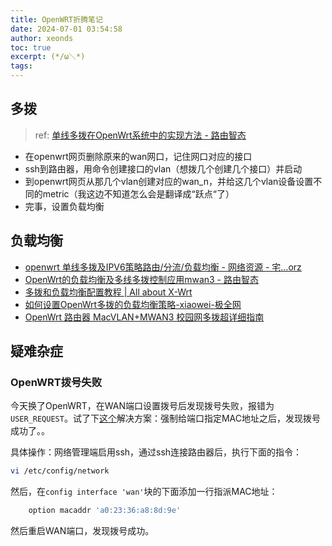 ```yaml
---
title: OpenWRT折腾笔记
date: 2024-07-01 03:54:58
author: xeonds
toc: true
excerpt: (*/ω＼*)
tags:
---
```


## 多拨

> ref: [单线多拨在OpenWrt系统中的实现方法 - 路由智态](https://www.red-yellow.net/%E5%8D%95%E7%BA%BF%E5%A4%9A%E6%8B%A8%E5%9C%A8openwrt%E7%B3%BB%E7%BB%9F%E4%B8%AD%E7%9A%84%E5%AE%9E%E7%8E%B0%E6%96%B9%E6%B3%95.html)

- 在openwrt网页删除原来的wan网口，记住网口对应的接口
- ssh到路由器，用命令创建接口的vlan（想拨几个创建几个接口）并启动
- 到openwrt网页从那几个vlan创建对应的wan_n，并给这几个vlan设备设置不同的metric（我这边不知道怎么会是翻译成“跃点“了）
- 完事，设置负载均衡

## 负载均衡

- [openwrt 单线多拨及IPV6策略路由/分流/负载均衡 - 网络资源 - 宅...orz](https://zorz.cc/post/openwrt-macvlan.html)
- [OpenWrt的负载均衡及多线多拨控制应用mwan3 - 路由智态](https://www.red-yellow.net/openwrt%E7%9A%84%E8%B4%9F%E8%BD%BD%E5%9D%87%E8%A1%A1%E5%8F%8A%E5%A4%9A%E7%BA%BF%E5%A4%9A%E6%8B%A8%E6%8E%A7%E5%88%B6%E5%BA%94%E7%94%A8mwan3.html)
- [多拨和负载均衡配置教程 | All about X-Wrt](https://blog.x-wrt.com/docs/xwan/)
- [如何设置OpenWrt多拨的负载均衡策略-xiaowei-极全网](https://www.jiqw.com/gj/31897.jhtml)
- [OpenWrt 路由器 MacVLAN+MWAN3 校园网多拨超详细指南](https://myth.cx/p/openwrt-macvlan-mwan3/)

## 疑难杂症

### OpenWRT拨号失败

今天换了OpenWRT，在WAN端口设置拨号后发现拨号失败，报错为`USER_REQUEST`。试了下[这个](https://jkboy.com/archives/44971.html)解决方案：强制给端口指定MAC地址之后，发现拨号成功了。。

具体操作：网络管理端启用ssh，通过ssh连接路由器后，执行下面的指令：

```bash
vi /etc/config/network
```

然后，在`config interface 'wan'`块的下面添加一行指派MAC地址：

```bash
    option macaddr 'a0:23:36:a8:8d:9e'
```

然后重启WAN端口，发现拨号成功。
